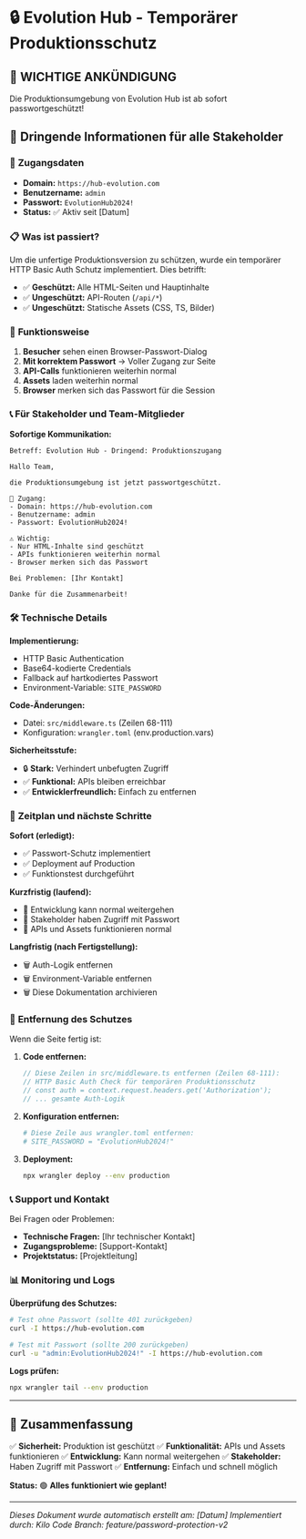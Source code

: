 # 🔒 Evolution Hub - Temporärer Produktionsschutz

## 📢 **WICHTIGE ANKÜNDIGUNG**

Die Produktionsumgebung von Evolution Hub ist ab sofort passwortgeschützt!

## 🚨 **Dringende Informationen für alle Stakeholder**

### 🔐 **Zugangsdaten**
- **Domain:** `https://hub-evolution.com`
- **Benutzername:** `admin`
- **Passwort:** `EvolutionHub2024!`
- **Status:** ✅ Aktiv seit [Datum]

### 📋 **Was ist passiert?**

Um die unfertige Produktionsversion zu schützen, wurde ein temporärer HTTP Basic Auth Schutz implementiert. Dies betrifft:

- ✅ **Geschützt:** Alle HTML-Seiten und Hauptinhalte
- ✅ **Ungeschützt:** API-Routen (`/api/*`)
- ✅ **Ungeschützt:** Statische Assets (CSS, TS, Bilder)

### 🧪 **Funktionsweise**

1. **Besucher** sehen einen Browser-Passwort-Dialog
2. **Mit korrektem Passwort** → Voller Zugang zur Seite
3. **API-Calls** funktionieren weiterhin normal
4. **Assets** laden weiterhin normal
5. **Browser** merken sich das Passwort für die Session

### 📞 **Für Stakeholder und Team-Mitglieder**

**Sofortige Kommunikation:**
```
Betreff: Evolution Hub - Dringend: Produktionszugang

Hallo Team,

die Produktionsumgebung ist jetzt passwortgeschützt.

🔑 Zugang:
- Domain: https://hub-evolution.com
- Benutzername: admin
- Passwort: EvolutionHub2024!

⚠️ Wichtig:
- Nur HTML-Inhalte sind geschützt
- APIs funktionieren weiterhin normal
- Browser merken sich das Passwort

Bei Problemen: [Ihr Kontakt]

Danke für die Zusammenarbeit!
```

### 🛠️ **Technische Details**

**Implementierung:**
- HTTP Basic Authentication
- Base64-kodierte Credentials
- Fallback auf hartkodiertes Passwort
- Environment-Variable: `SITE_PASSWORD`

**Code-Änderungen:**
- Datei: `src/middleware.ts` (Zeilen 68-111)
- Konfiguration: `wrangler.toml` (env.production.vars)

**Sicherheitsstufe:**
- 🔒 **Stark:** Verhindert unbefugten Zugriff
- ✅ **Funktional:** APIs bleiben erreichbar
- ✅ **Entwicklerfreundlich:** Einfach zu entfernen

### 📅 **Zeitplan und nächste Schritte**

**Sofort (erledigt):**
- ✅ Passwort-Schutz implementiert
- ✅ Deployment auf Production
- ✅ Funktionstest durchgeführt

**Kurzfristig (laufend):**
- 🔄 Entwicklung kann normal weitergehen
- 🔄 Stakeholder haben Zugriff mit Passwort
- 🔄 APIs und Assets funktionieren normal

**Langfristig (nach Fertigstellung):**
- 🗑️ Auth-Logik entfernen
- 🗑️ Environment-Variable entfernen
- 🗑️ Diese Dokumentation archivieren

### 🧹 **Entfernung des Schutzes**

Wenn die Seite fertig ist:

1. **Code entfernen:**
   ```javascript
   // Diese Zeilen in src/middleware.ts entfernen (Zeilen 68-111):
   // HTTP Basic Auth Check für temporären Produktionsschutz
   // const auth = context.request.headers.get('Authorization');
   // ... gesamte Auth-Logik
   ```

2. **Konfiguration entfernen:**
   ```toml
   # Diese Zeile aus wrangler.toml entfernen:
   # SITE_PASSWORD = "EvolutionHub2024!"
   ```

3. **Deployment:**
   ```bash
   npx wrangler deploy --env production
   ```

### 📞 **Support und Kontakt**

Bei Fragen oder Problemen:
- **Technische Fragen:** [Ihr technischer Kontakt]
- **Zugangsprobleme:** [Support-Kontakt]
- **Projektstatus:** [Projektleitung]

### 📊 **Monitoring und Logs**

**Überprüfung des Schutzes:**
```bash
# Test ohne Passwort (sollte 401 zurückgeben)
curl -I https://hub-evolution.com

# Test mit Passwort (sollte 200 zurückgeben)
curl -u "admin:EvolutionHub2024!" -I https://hub-evolution.com
```

**Logs prüfen:**
```bash
npx wrangler tail --env production
```

---

## 🎯 **Zusammenfassung**

✅ **Sicherheit:** Produktion ist geschützt
✅ **Funktionalität:** APIs und Assets funktionieren
✅ **Entwicklung:** Kann normal weitergehen
✅ **Stakeholder:** Haben Zugriff mit Passwort
✅ **Entfernung:** Einfach und schnell möglich

**Status:** 🟢 **Alles funktioniert wie geplant!**

---

*Dieses Dokument wurde automatisch erstellt am: [Datum]*
*Implementiert durch: Kilo Code*
*Branch: feature/password-protection-v2*